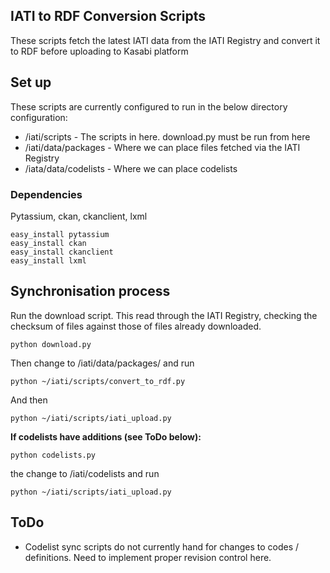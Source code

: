 ## IATI to RDF Conversion Scripts

These scripts fetch the latest IATI data from the IATI Registry and convert it to RDF before uploading to Kasabi platform

## Set up
These scripts are currently configured to run in the below directory configuration:

* /iati/scripts - The scripts in here. download.py must be run from here
* /iati/data/packages - Where we can place files fetched via the IATI Registry
* /iata/data/codelists - Where we can place codelists

### Dependencies

Pytassium, ckan, ckanclient, lxml

    easy_install pytassium
	easy_install ckan
	easy_install ckanclient
	easy_install lxml

## Synchronisation process

Run the download script. This read through the IATI Registry, checking the checksum of files against those of files already downloaded. 

    python download.py

Then change to /iati/data/packages/ and run

    python ~/iati/scripts/convert_to_rdf.py

And then

    python ~/iati/scripts/iati_upload.py



**If codelists have additions (see ToDo below):**

    python codelists.py

the change to /iati/codelists and run

    python ~/iati/scripts/iati_upload.py
    

## ToDo

* Codelist sync scripts do not currently hand for changes to codes / definitions. Need to implement proper revision control here. 